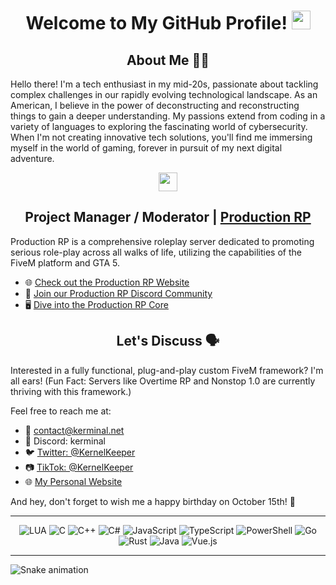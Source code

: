 <div align="center">

# **Welcome to My GitHub Profile!** <img src="https://media.giphy.com/media/hvRJCLFzcasrR4ia7z/giphy.gif" width="30px"/>

</div>

<div align="center">
  <h2>About Me 🧑‍💻</h2>
</div>

Hello there! I'm a tech enthusiast in my mid-20s, passionate about tackling complex challenges in our rapidly evolving technological landscape. As an American, I believe in the power of deconstructing and reconstructing things to gain a deeper understanding. My passions extend from coding in a variety of languages to exploring the fascinating world of cybersecurity. When I'm not creating innovative tech solutions, you'll find me immersing myself in the world of gaming, forever in pursuit of my next digital adventure.

<div align="center">
  <a href="https://productionrp.net/">
    <img src="https://www.productionrp.net/assets/img/Logo_Mini.png" width="30px"/>
  </a>
</div>

<h2 align="center">Project Manager / Moderator | <a href="https://productionrp.net/">Production RP</a></h2>

Production RP is a comprehensive roleplay server dedicated to promoting serious role-play across all walks of life, utilizing the capabilities of the FiveM platform and GTA 5.

- 🌐 [Check out the Production RP Website](https://productionrp.net/)
- 💬 [Join our Production RP Discord Community](https://discord.gg/productionrp)
- 🖥️ [Dive into the Production RP Core](https://core.productionrp.net)

<div align="center">
  <h2>Let's Discuss 🗣️</h2>
</div>

Interested in a fully functional, plug-and-play custom FiveM framework? I'm all ears! (Fun Fact: Servers like Overtime RP and Nonstop 1.0 are currently thriving with this framework.)

Feel free to reach me at:

- 📧 [contact@kerminal.net](mailto:contact@kerminal.dev)
- 💬 Discord: kerminal
- 🐦 [Twitter: @KernelKeeper](https://twitter.com/KernelKeeper)
- 📷 [TikTok: @KernelKeeper](https://www.tiktok.com/@KernelKeeper)
- 🌐 [My Personal Website](http://kerminal.net)

And hey, don't forget to wish me a happy birthday on October 15th! 🎂

<div align="center"></div>

---

<p align="center">
  <img src="https://img.shields.io/badge/LUA-%232C2D72.svg?style=flat-square&logo=lua&logoColor=white" alt="LUA">
  <img src="https://img.shields.io/badge/C-%2300599C.svg?style=flat-square&logo=c&logoColor=white" alt="C">
  <img src="https://img.shields.io/badge/C++-%2300599C.svg?style=flat-square&logo=c%2B%2B&logoColor=white" alt="C++">
  <img src="https://img.shields.io/badge/C%23-%23239120.svg?style=flat-square&logo=c-sharp&logoColor=white" alt="C#">
  <img src="https://img.shields.io/badge/JavaScript-%23F7DF1E.svg?style=flat-square&logo=javascript&logoColor=black" alt="JavaScript">
  <img src="https://img.shields.io/badge/TypeScript-%23007ACC.svg?style=flat-square&logo=typescript&logoColor=white" alt="TypeScript">
  <img src="https://img.shields.io/badge/PowerShell-%235391FE.svg?style=flat-square&logo=powershell&logoColor=white" alt="PowerShell">
  <img src="https://img.shields.io/badge/Go-%2300ADD8.svg?style=flat-square&logo=go&logoColor=white" alt="Go">
  <img src="https://img.shields.io/badge/Rust-%23000000.svg?style=flat-square&logo=rust&logoColor=white" alt="Rust">
  <img src="https://img.shields.io/badge/Java-%23ED8B00.svg?style=flat-square&logo=java&logoColor=white" alt="Java">
  <img src="https://img.shields.io/badge/Vue.js-%234FC08D.svg?style=flat-square&logo=vue-dot-js&logoColor=white" alt="Vue.js">
</p>

---

<img src="https://github.com/kerminal/kerminal/blob/output/github-contribution-grid-snake.svg" alt="Snake animation"/>

</div>